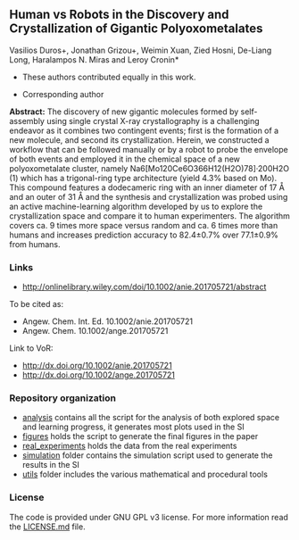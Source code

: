 ## Human vs Robots in the Discovery and Crystallization of Gigantic Polyoxometalates
Vasilios Duros+, Jonathan Grizou+, Weimin Xuan, Zied Hosni, De-Liang Long, Haralampos N. Miras and Leroy Cronin*
+ These authors contributed equally in this work.
* Corresponding author

**Abstract:** The discovery of new gigantic molecules formed by self-assembly using single crystal X-ray crystallography is a challenging endeavor as it combines two contingent events; first is the formation of a new molecule, and second its crystallization. Herein, we constructed a workflow that can be followed manually or by a robot to probe the envelope of both events and employed it in the chemical space of a new polyoxometalate cluster, namely Na6[Mo120Ce6O366H12(H2O)78]·200H2O (1) which has a trigonal-ring type architecture (yield 4.3% based on Mo). This compound features a dodecameric ring with an inner diameter of 17 Å and an outer of 31 Å and the synthesis and crystallization was probed using an active machine-learning algorithm developed by us to explore the crystallization space and compare it to human experimenters. The algorithm covers ca. 9 times more space versus random and ca. 6 times more than humans and increases prediction accuracy to 82.4±0.7% over 77.1±0.9% from humans.

### Links

- http://onlinelibrary.wiley.com/doi/10.1002/anie.201705721/abstract

To be cited as: 

- Angew. Chem. Int. Ed. 10.1002/anie.201705721
- Angew. Chem. 10.1002/ange.201705721

Link to VoR:

- http://dx.doi.org/10.1002/anie.201705721
- http://dx.doi.org/10.1002/ange.201705721


### Repository organization

- [analysis](analysis) contains all the script for the analysis of both explored space and learning progress, it generates most plots used in the SI
- [figures](figures) holds the script to generate the final figures in the paper
- [real_experiments](real_experiments) holds the data from the real experiments
- [simulation](simulation) folder contains the simulation script used to generate the results in the SI
- [utils](utils) folder includes the various mathematical and procedural tools


### License

The code is provided under GNU GPL v3 license. For more information read the [LICENSE.md](LICENSE.md) file.
